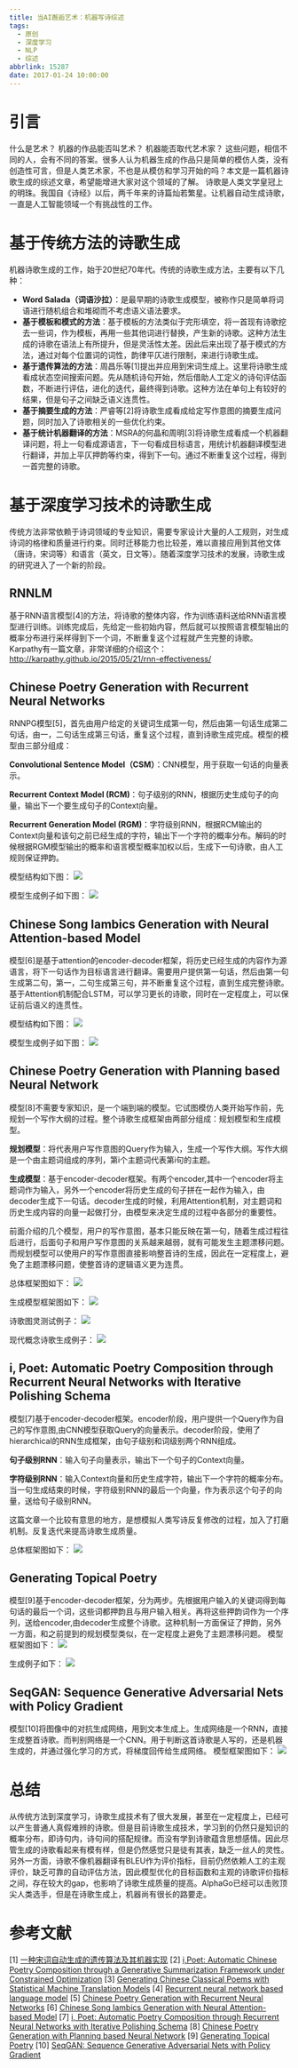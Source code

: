 ```yaml
---
title: 当AI邂逅艺术：机器写诗综述
tags:
  - 原创
  - 深度学习
  - NLP
  - 综述
abbrlink: 15287
date: 2017-01-24 10:00:00
---
```

# 引言
什么是艺术？
机器的作品能否叫艺术？
机器能否取代艺术家？
这些问题，相信不同的人，会有不同的答案。很多人认为机器生成的作品只是简单的模仿人类，没有创造性可言，但是人类艺术家，不也是从模仿和学习开始的吗？本文是一篇机器诗歌生成的综述文章，希望能增进大家对这个领域的了解。
诗歌是人类文学皇冠上的明珠。我国自《诗经》以后，两千年来的诗篇灿若繁星。让机器自动生成诗歌，一直是人工智能领域一个有挑战性的工作。

# 基于传统方法的诗歌生成
机器诗歌生成的工作，始于20世纪70年代。传统的诗歌生成方法，主要有以下几种：
<!-- more -->
- **Word Salada（词语沙拉）**：是最早期的诗歌生成模型，被称作只是简单将词语进行随机组合和堆砌而不考虑语义语法要求。
- **基于模板和模式的方法**：基于模板的方法类似于完形填空，将一首现有诗歌挖去一些词，作为模板，再用一些其他词进行替换，产生新的诗歌。这种方法生成的诗歌在语法上有所提升，但是灵活性太差。因此后来出现了基于模式的方法，通过对每个位置词的词性，韵律平仄进行限制，来进行诗歌生成。
- **基于遗传算法的方法**：周昌乐等[1]提出并应用到宋词生成上。这里将诗歌生成看成状态空间搜索问题。先从随机诗句开始，然后借助人工定义的诗句评估函数，不断进行评估，进化的迭代，最终得到诗歌。这种方法在单句上有较好的结果，但是句子之间缺乏语义连贯性。
- **基于摘要生成的方法**：严睿等[2]将诗歌生成看成给定写作意图的摘要生成问题，同时加入了诗歌相关的一些优化约束。
- **基于统计机器翻译的方法**：MSRA的何晶和周明[3]将诗歌生成看成一个机器翻译问题，将上一句看成源语言，下一句看成目标语言，用统计机器翻译模型进行翻译，并加上平仄押韵等约束，得到下一句。通过不断重复这个过程，得到一首完整的诗歌。

# 基于深度学习技术的诗歌生成
传统方法非常依赖于诗词领域的专业知识，需要专家设计大量的人工规则，对生成诗词的格律和质量进行约束。同时迁移能力也比较差，难以直接应用到其他文体（唐诗，宋词等）和语言（英文，日文等）。随着深度学习技术的发展，诗歌生成的研究进入了一个新的阶段。

## RNNLM
基于RNN语言模型[4]的方法，将诗歌的整体内容，作为训练语料送给RNN语言模型进行训练。训练完成后，先给定一些初始内容，然后就可以按照语言模型输出的概率分布进行采样得到下一个词，不断重复这个过程就产生完整的诗歌。Karpathy有一篇文章，非常详细的介绍这个：http://karpathy.github.io/2015/05/21/rnn-effectiveness/

## Chinese Poetry Generation with Recurrent Neural Networks
RNNPG模型[5]，首先由用户给定的关键词生成第一句，然后由第一句话生成第二句话，由一，二句话生成第三句话，重复这个过程，直到诗歌生成完成。模型的模型由三部分组成：

**Convolutional Sentence Model（CSM）**：CNN模型，用于获取一句话的向量表示。

**Recurrent Context Model (RCM)**：句子级别的RNN，根据历史生成句子的向量，输出下一个要生成句子的Context向量。

**Recurrent Generation Model (RGM)**：字符级别RNN，根据RCM输出的Context向量和该句之前已经生成的字符，输出下一个字符的概率分布。解码的时候根据RGM模型输出的概率和语言模型概率加权以后，生成下一句诗歌，由人工规则保证押韵。

模型结构如下图：
![](/images/15515450401922.jpg)


模型生成例子如下图：
![](/images/15515450491773.jpg)


## Chinese Song Iambics Generation with Neural Attention-based Model
模型[6]是基于attention的encoder-decoder框架，将历史已经生成的内容作为源语言，将下一句话作为目标语言进行翻译。需要用户提供第一句话，然后由第一句生成第二句，第一，二句生成第三句，并不断重复这个过程，直到生成完整诗歌。
基于Attention机制配合LSTM，可以学习更长的诗歌，同时在一定程度上，可以保证前后语义的连贯性。

模型结构如下图：
![](/images/15515450591020.jpg)


模型生成例子如下图：
![](/images/15515450666348.jpg)


## Chinese Poetry Generation with Planning based Neural Network
模型[8]不需要专家知识，是一个端到端的模型。它试图模仿人类开始写作前，先规划一个写作大纲的过程。整个诗歌生成框架由两部分组成：规划模型和生成模型。

**规划模型**：将代表用户写作意图的Query作为输入，生成一个写作大纲。写作大纲是一个由主题词组成的序列，第i个主题词代表第i句的主题。

**生成模型**：基于encoder-decoder框架。有两个encoder,其中一个encoder将主题词作为输入，另外一个encoder将历史生成的句子拼在一起作为输入，由decoder生成下一句话。decoder生成的时候，利用Attention机制，对主题词和历史生成内容的向量一起做打分，由模型来决定生成的过程中各部分的重要性。

前面介绍的几个模型，用户的写作意图，基本只能反映在第一句，随着生成过程往后进行，后面句子和用户写作意图的关系越来越弱，就有可能发生主题漂移问题。而规划模型可以使用户的写作意图直接影响整首诗的生成，因此在一定程度上，避免了主题漂移问题，使整首诗的逻辑语义更为连贯。

总体框架图如下：
![](/images/15515450809955.jpg)


生成模型框架图如下：
![](/images/15515450879717.jpg)


诗歌图灵测试例子：
![](/images/15515450955510.jpg)

现代概念诗歌生成例子：
![](/images/15515451016424.jpg)


## i, Poet: Automatic Poetry Composition through Recurrent Neural Networks with Iterative Polishing Schema
模型[7]基于encoder-decoder框架。encoder阶段，用户提供一个Query作为自己的写作意图,由CNN模型获取Query的向量表示。decoder阶段，使用了hierarchical的RNN生成框架，由句子级别和词级别两个RNN组成。

**句子级别RNN**：输入句子向量表示，输出下一个句子的Context向量。

**字符级别RNN**：输入Context向量和历史生成字符，输出下一个字符的概率分布。当一句生成结束的时候，字符级别RNN的最后一个向量，作为表示这个句子的向量，送给句子级别RNN。

这篇文章一个比较有意思的地方，是想模拟人类写诗反复修改的过程，加入了打磨机制。反复迭代来提高诗歌生成质量。

总体框架图如下：
![](/images/15515451112906.jpg)


## Generating Topical Poetry
模型[9]基于encoder-decoder框架，分为两步。先根据用户输入的关键词得到每句话的最后一个词，这些词都押韵且与用户输入相关。再将这些押韵词作为一个序列，送给encoder,由decoder生成整个诗歌。这种机制一方面保证了押韵，另外一方面，和之前提到的规划模型类似，在一定程度上避免了主题漂移问题。
模型框架图如下：
![](/images/15515451240226.jpg)

生成例子如下：
![](/images/15515451669510.jpg)

## SeqGAN: Sequence Generative Adversarial Nets with Policy Gradient
模型[10]将图像中的对抗生成网络，用到文本生成上。生成网络是一个RNN，直接生成整首诗歌。而判别网络是一个CNN。用于判断这首诗歌是人写的，还是机器生成的，并通过强化学习的方式，将梯度回传给生成网络。
模型框架图如下：
![](/images/15515451762103.jpg)


# 总结
从传统方法到深度学习，诗歌生成技术有了很大发展，甚至在一定程度上，已经可以产生普通人真假难辨的诗歌。但是目前诗歌生成技术，学习到的仍然只是知识的概率分布，即诗句内，诗句间的搭配规律。而没有学到诗歌蕴含思想感情。因此尽管生成的诗歌看起来有模有样，但是仍然感觉只是徒有其表，缺乏一丝人的灵性。
另外一方面，诗歌不像机器翻译有BLEU作为评价指标，目前仍然依赖人工的主观评价，缺乏可靠的自动评估方法，因此模型优化的目标函数和主观的诗歌评价指标之间，存在较大的gap，也影响了诗歌生成质量的提高。AlphaGo已经可以击败顶尖人类选手，但是在诗歌生成上，机器尚有很长的路要走。

# 参考文献
[1] [一种宋词自动生成的遗传算法及其机器实现](http://www.swarma.org/files/%E8%AE%A1%E7%AE%97%E5%A3%AB2010518131655.pdf)
[2] [i,Poet: Automatic Chinese Poetry Composition through a Generative Summarization Framework under Constrained Optimization](http://homepages.inf.ed.ac.uk/mlap/Papers/IJCAI13-324-1.pdf)
[3] [Generating Chinese Classical Poems with Statistical Machine Translation Models](https://pdfs.semanticscholar.org/acd4/cd5e964faafa59d063704d99360dfe290525.pdf)
[4] [Recurrent neural network based language model](https://pdfs.semanticscholar.org/47a8/7c2cbdd928bb081974d308b3d9cf678d257e.pdf)
[5] [Chinese Poetry Generation with Recurrent Neural Networks](http://www.aclweb.org/anthology/D14-1074)
[6] [Chinese Song Iambics Generation with Neural Attention-based Model](https://arxiv.org/abs/1604.06274)
[7] [i, Poet: Automatic Poetry Composition through Recurrent Neural Networks with Iterative Polishing Schema](https://www.ijcai.org/Proceedings/16/Papers/319.pdf)
[8] [Chinese Poetry Generation with Planning based Neural Network](https://arxiv.org/abs/1610.09889)
[9] [Generating Topical Poetry](http://xingshi.me/data/pdf/EMNLP2016poem-slides.pdf)
[10] [SeqGAN: Sequence Generative Adversarial Nets with Policy Gradient](https://arxiv.org/abs/1609.05473)